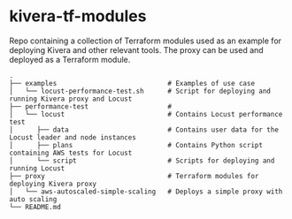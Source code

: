 # kivera-tf-modules

Repo containing a collection of Terraform modules used as an example for deploying Kivera and other relevant tools. The proxy can be used and deployed as a Terraform module.

```
.
├── examples                            # Examples of use case
│   └── locust-performance-test.sh      # Script for deploying and running Kivera proxy and Locust
├── performance-test                    #
│   └── locust                          # Contains Locust performance test
│      ├── data                         # Contains user data for the Locust leader and node instances
│      ├── plans                        # Contains Python script containing AWS tests for Locust
│      └── script                       # Scripts for deploying and running Locust
├── proxy                               # Terraform modules for deploying Kivera proxy
│   └── aws-autoscaled-simple-scaling   # Deploys a simple proxy with auto scaling
└── README.md
```
